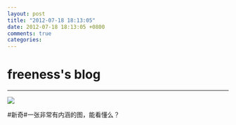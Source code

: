 ```yaml
---
layout: post
title: "2012-07-18 18:13:05"
date: 2012-07-18 18:13:05 +0800
comments: true
categories: 
---
```


# freeness's blog

----------

![](http://okqmqrbgo.bkt.clouddn.com/201207181813051.jpg)

>
\#新奇\#一张非常有内涵的图，能看懂么？